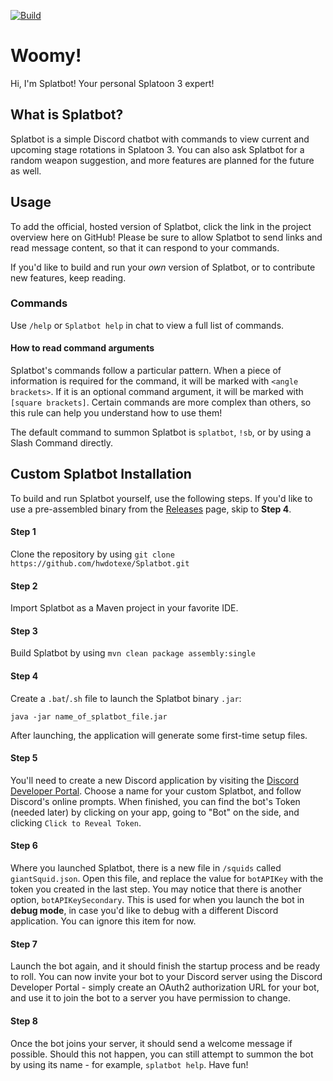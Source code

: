 [![Build](https://github.com/hwdotexe/Splatbot/actions/workflows/maven.yml/badge.svg?branch=main)](https://github.com/hwdotexe/Splatbot/actions/workflows/maven.yml)

# Woomy!
Hi, I'm Splatbot! Your personal Splatoon 3 expert!

## What is Splatbot?
Splatbot is a simple Discord chatbot with commands to view current and upcoming stage rotations in Splatoon 3. You can also ask Splatbot for a random weapon suggestion, and more features are planned for the future as well.

## Usage
To add the official, hosted version of Splatbot, click the link in the project overview here on GitHub! Please be sure to allow Splatbot to send links and read message content, so that it can respond to your commands.

If you'd like to build and run your _own_ version of Splatbot, or to contribute new features, keep reading.

### Commands
Use `/help` or `Splatbot help` in chat to view a full list of commands.

#### How to read command arguments
Splatbot's commands follow a particular pattern. When a piece of information is required for the command, it will be marked with `<angle brackets>`. If it is an optional command argument, it will be marked with `[square brackets]`. Certain commands are more complex than others, so this rule can help you understand how to use them!

The default command to summon Splatbot is `splatbot`, `!sb`, or by using a Slash Command directly.

## Custom Splatbot Installation
To build and run Splatbot yourself, use the following steps. If you'd like to use a pre-assembled binary from the [Releases](https://github.com/hwdotexe/Splatbot/releases)
page, skip to **Step 4**.

#### Step 1
Clone the repository by using `git clone https://github.com/hwdotexe/Splatbot.git`

#### Step 2
Import Splatbot as a Maven project in your favorite IDE.

#### Step 3
Build Splatbot by using `mvn clean package assembly:single`

#### Step 4
Create a `.bat`/`.sh` file to launch the Splatbot binary `.jar`:
 
 ```shell script
java -jar name_of_splatbot_file.jar
```
 
After launching, the application will generate some first-time setup files.

#### Step 5
You'll need to create a new Discord application by visiting the [Discord Developer Portal](https://discord.com/developers/applications/). Choose
a name for your custom Splatbot, and follow Discord's online prompts. When finished, you can find the bot's Token (needed later) by clicking on
your app, going to "Bot" on the side, and clicking `Click to Reveal Token`.

#### Step 6 
Where you launched Splatbot, there is a new file in `/squids` called `giantSquid.json`. Open this file, and replace the value for `botAPIKey` with the token you created in the last step. You may notice that there is another option, `botAPIKeySecondary`. This is used for when you launch the bot in **debug mode**, in case you'd like to debug with a different Discord application. You can ignore this item for now.

#### Step 7
Launch the bot again, and it should finish the startup process and be ready to roll. You can now invite your bot to your Discord server
using the Discord Developer Portal - simply create an OAuth2 authorization URL for your bot, and use it to join the bot to a server
you have permission to change.

#### Step 8
Once the bot joins your server, it should send a welcome message if possible. Should this not happen, you can still attempt to summon the bot by using its name - for example, `splatbot help`. Have fun!
